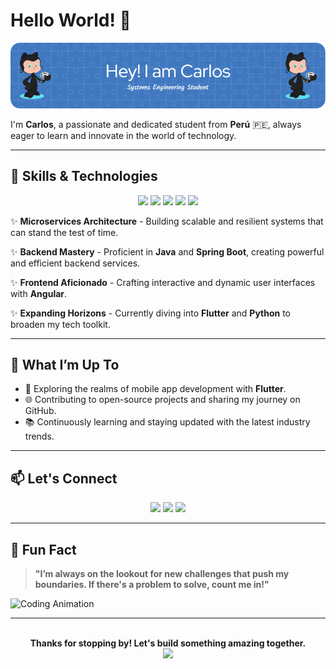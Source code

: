# Hello World! 👋

![Header](./github-header-image.png)

I'm **Carlos**, a passionate and dedicated student from **Perú** 🇵🇪, always eager to learn and innovate in the world of technology.

---

## 🚀 Skills & Technologies

<div align="center">
  <img src="https://img.shields.io/badge/Java-ED8B00?style=for-the-badge&logo=java&logoColor=white" />
  <img src="https://img.shields.io/badge/Spring_Boot-6DB33F?style=for-the-badge&logo=spring&logoColor=white" />
  <img src="https://img.shields.io/badge/Angular-DD0031?style=for-the-badge&logo=angular&logoColor=white" />
  <img src="https://img.shields.io/badge/Flutter-02569B?style=for-the-badge&logo=flutter&logoColor=white" />
  <img src="https://img.shields.io/badge/Python-3776AB?style=for-the-badge&logo=python&logoColor=white" />
</div>

✨ **Microservices Architecture** - Building scalable and resilient systems that can stand the test of time.

✨ **Backend Mastery** - Proficient in **Java** and **Spring Boot**, creating powerful and efficient backend services.

✨ **Frontend Aficionado** - Crafting interactive and dynamic user interfaces with **Angular**.

✨ **Expanding Horizons** - Currently diving into **Flutter** and **Python** to broaden my tech toolkit.

---

## 🌱 What I’m Up To

- 🔭 Exploring the realms of mobile app development with **Flutter**.
- 🌐 Contributing to open-source projects and sharing my journey on GitHub.
- 📚 Continuously learning and staying updated with the latest industry trends.

---

## 📫 Let's Connect

<div align="center">
  <a href="https://www.linkedin.com/in/carlos-daniel-espinoza-ramirez-7827a62aa"><img src="https://img.shields.io/badge/LinkedIn-0077B5?style=for-the-badge&logo=linkedin&logoColor=white" /></a>
  <a href="mailto:carlos.espinoza23@unmsm.edu.pe"><img src="https://img.shields.io/badge/Email-D14836?style=for-the-badge&logo=gmail&logoColor=white" /></a>
  <a href="https://github.com/C4rL0Xt"><img src="https://img.shields.io/badge/GitHub-181717?style=for-the-badge&logo=github&logoColor=white" /></a>
</div>

---

## 🎯 Fun Fact

> **"I’m always on the lookout for new challenges that push my boundaries. If there's a problem to solve, count me in!"**

![Coding Animation](https://camo.githubusercontent.com/b81466b358952435e252c65fbdd538ecf1da40656056cef0a19c00b67f41d54e/68747470733a2f2f6172742e706978696c6172742e636f6d2f7372323731326162306233356563642e676966)

---

<div align="center">
  <br />
  <strong>Thanks for stopping by! Let's build something amazing together.</strong>
  <br />
  <img src="https://pa1.aminoapps.com/7552/8ef0763c802112b37f9a49b84a7537d498982b09r1-320-240_hq.gif" />
</div>
